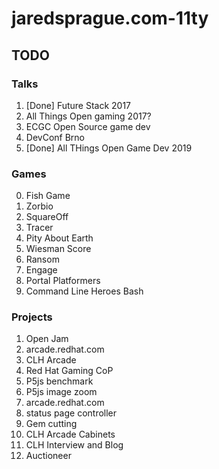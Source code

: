 # jaredsprague.com-11ty

## TODO

### Talks

1. [Done] Future Stack 2017
2. All Things Open gaming 2017?
3. ECGC Open Source game dev
4. DevConf Brno
5. [Done] All THings Open Game Dev 2019

### Games

0. Fish Game
1. Zorbio
2. SquareOff
3. Tracer
4. Pity About Earth
5. Wiesman Score
6. Ransom
7. Engage
8. Portal Platformers
9. Command Line Heroes Bash

### Projects

1. Open Jam
2. arcade.redhat.com
3. CLH Arcade
4. Red Hat Gaming CoP
1. P5js benchmark
2. P5js image zoom
3. arcade.redhat.com
4. status page controller
5. Gem cutting
6. CLH Arcade Cabinets
7. CLH Interview and Blog
8. Auctioneer



